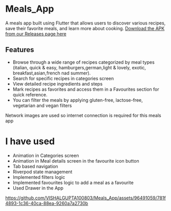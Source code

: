 # Meals_App

A meals app built using Flutter that allows users to discover various recipes, save their favorite meals, and learn more about cooking.
[Download the APK from our Releases page here](https://github.com/VISHALGUPTA100803/Meals_App/releases/tag/v1.0.0)

## Features

- Browse through a wide range of recipes categorized by meal types (italian, quick & easy, hamburgers,german,light & lovely, exotic, breakfast,asian,french nad summer). <br>
- Search for specific recipes in categories screen <br>
- View detailed recipe ingredients and steps <br>
- Mark recipes as favorites and access them in a Favourites section for quick reference. <br>
- You can filter the meals by applying gluten-free, lactose-free, vegetarian and vegan filters <br>


Network images are used so internet connection is required for this meals app

# I have used

- Animation in Categories screen <br>
- Animation in Meal details screen in the favourite icon button <br>
- Tab based navigation <br>
- Riverpod state management <br>
- Implemented filters logic <br>
- Implemented favourites logic to add a meal as a favourite <br>
- Used Drawer in the App <br>




https://github.com/VISHALGUPTA100803/Meals_App/assets/96491059/781f4893-1c36-40ca-88ea-9260a7a2730b



